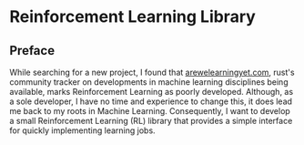 # Reinforcement Learning Library

## Preface

While searching for a new project, I found that [arewelearningyet.com](arewelearningyet.com), rust's
community tracker on developments in machine learning disciplines being available, marks
Reinforcement Learning as poorly developed. Although, as a sole developer, I have no time and 
experience to change this, it does lead me back to my roots in Machine Learning. Consequently, I 
want to develop a small Reinforcement Learning (RL) library that provides a simple interface for 
quickly implementing learning jobs.  